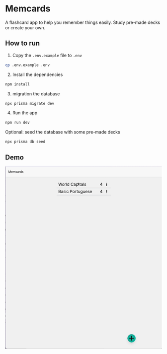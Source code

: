 # Memcards

A flashcard app to help you remember things easily. Study pre-made decks or create your own.

## How to run

1. Copy the `.env.example` file to `.env`

```bash
cp .env.example .env
```

2. Install the dependencies

```bash
npm install
```

3. migration the database

```bash
npx prisma migrate dev
```

4. Run the app

```bash
npm run dev
```

Optional: seed the database with some pre-made decks

```bash
npx prisma db seed
```

## Demo

![Memcards demo](demo/demo.gif)
